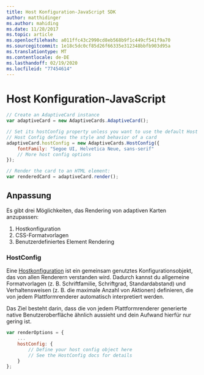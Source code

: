 ```yaml
---
title: Host Konfiguration-JavaScript SDK
author: matthidinger
ms.author: mahiding
ms.date: 11/28/2017
ms.topic: article
ms.openlocfilehash: a011ffc43c2990cd8eb568b9f1c449cf541f9a70
ms.sourcegitcommit: 1e18c5dc0cf85d26f66335e312348bbfb903d95a
ms.translationtype: MT
ms.contentlocale: de-DE
ms.lasthandoff: 02/19/2020
ms.locfileid: "77454614"
---
```

# <a name="host-config---javascript"></a>Host Konfiguration-JavaScript

```js
// Create an AdaptiveCard instance
var adaptiveCard = new AdaptiveCards.AdaptiveCard();

// Set its hostConfig property unless you want to use the default Host Config
// Host Config defines the style and behavior of a card
adaptiveCard.hostConfig = new AdaptiveCards.HostConfig({
    fontFamily: "Segoe UI, Helvetica Neue, sans-serif"
    // More host config options
});

// Render the card to an HTML element:
var renderedCard = adaptiveCard.render();
```

## <a name="customization"></a>Anpassung

Es gibt drei Möglichkeiten, das Rendering von adaptiven Karten anzupassen: 
1. Hostkonfiguration
2. CSS-Formatvorlagen
3. Benutzerdefiniertes Element Rendering

### <a name="hostconfig"></a>HostConfig 

Eine [Hostkonfiguration](../../../rendering-cards/host-config.md) ist ein gemeinsam genutztes Konfigurationsobjekt, das von allen Renderern verstanden wird. Dadurch kannst du allgemeine Formatvorlagen (z. B. Schriftfamilie, Schriftgrad, Standardabstand) und Verhaltensweisen (z. B. die maximale Anzahl von Aktionen) definieren, die von jedem Plattformrenderer automatisch interpretiert werden. 

Das Ziel besteht darin, dass die von jedem Plattformrenderer generierte native Benutzeroberfläche ähnlich aussieht und dein Aufwand hierfür nur gering ist.

```javascript
var renderOptions = {
    ...
    hostConfig: {
        // Define your host config object here
        // See the HostConfig docs for details
    }
};
```